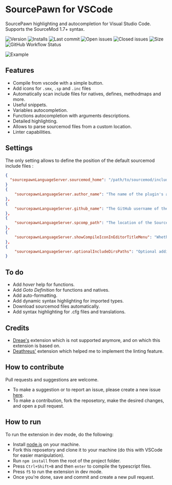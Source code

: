 
# SourcePawn for VSCode

SourcePawn highlighting and autocompletion for Visual Studio Code. Supports the SourceMod 1.7+ syntax.

![Version](https://vsmarketplacebadge.apphb.com/version/Sarrus.sourcepawn-vscode.svg) ![Installs](https://vsmarketplacebadge.apphb.com/installs-short/Sarrus.sourcepawn-vscode.svg) ![Last commit](https://img.shields.io/github/last-commit/Sarrus1/sourcepawn-vscode) ![Open issues](https://img.shields.io/github/issues/Sarrus1/sourcepawn-vscode) ![Closed issues](https://img.shields.io/github/issues-closed/Sarrus1/sourcepawn-vscode) ![Size](https://img.shields.io/github/repo-size/Sarrus1/sourcepawn-vscode) ![GitHub Workflow Status](https://img.shields.io/github/workflow/status/Sarrus1/sourcepawn-vscode/Package%20Extension)

![Example](https://raw.githubusercontent.com/Sarrus1/sourcepawn-vscode/master/images/example.gif)

## Features
- Compile from vscode with a simple button.
- Add icons for `.smx`, `.sp` and `.inc` files
- Automatically scan include files for natives, defines, methodmaps and more.
- Useful snippets.
- Variables autocompletion.
- Functions autocompletion with arguments descriptions.
- Detailed highlighting.
- Allows to parse sourcemod files from a custom location.
- Linter capabilities.

## Settings
The only setting allows to define the position of the default sourcemod include files :
```json
{
  "sourcepawnLanguageServer.sourcemod_home": "/path/to/sourcemod/include"
}
{
	"sourcepawnLanguageServer.author_name": "The name of the plugin's author (you)."
},
{
	"sourcepawnLanguageServer.github_name": "The GitHub username of the plugin's author (you)."
},
{
	"sourcepawnLanguageServer.spcomp_path": "The location of the SourceMod compiler"
},
{
	"sourcepawnLanguageServer.showCompileIconInEditorTitleMenu": "Whether to show the 'Compile Code' icon in editor title menu."
},
{
	"sourcepawnLanguageServer.optionalIncludeDirsPaths": "Optional additional include folders paths for the compiler. Use this if you know what you are doing. Leave blank to disable."
}
```

## To do
- Add _hover_ help for functions.
- Add _Goto Definition_ for functions and natives.
- Add auto-formatting.
- Add dynamic syntax highlighting for imported types.
- Download sourcemod files automatically.
- Add syntax highlighting for .cfg files and translations.

## Credits
 - [Dreae's](https://github.com/Dreae/sourcepawn-vscode) extension which is not supported anymore, and on which this extension is based on.
 - [Deathreus'](https://github.com/Deathreus/SPLinter) extension which helped me to implement the linting feature.


## How to contribute
Pull requests and suggestions are welcome.
 - To make a suggestion or to report an issue, please create a new issue [here](https://github.com/Sarrus1/sourcepawn-vscode/issues).
 - To make a contribution, fork the reposetory, make the desired changes, and open a pull request.

## How to run
To run the extension in dev mode, do the following:
 - Install [node.js](https://nodejs.org/en/) on your machine.
 - Fork this reposetory and clone it to your machine (do this with VSCode for easier manipulation).
 - Run `npm install` from the root of the project folder.
 - Press `Ctrl+Shift+B` and then `enter` to compile the typescript files.
 - Press `f5` to run the extension in dev mode.
 - Once you're done, save and commit and create a new pull request.
